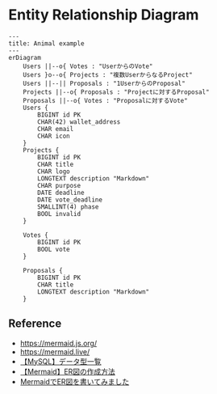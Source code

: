 # Entity Relationship Diagram

```mermaid
---
title: Animal example
---
erDiagram
    Users ||--o{ Votes : "UserからのVote"
    Users }o--o{ Projects : "複数UserからなるProject"
    Users ||--|| Proposals : "1UserからのProposal"
    Projects ||--o{ Proposals : "Projectに対するProposal"
    Proposals ||--o{ Votes : "Proposalに対するVote"
    Users {
        BIGINT id PK
        CHAR(42) wallet_address
        CHAR email
        CHAR icon
    }
    Projects {
        BIGINT id PK
        CHAR title
        CHAR logo
        LONGTEXT description "Markdown"
        CHAR purpose
        DATE deadline
        DATE vote_deadline
        SMALLINT(4) phase
        BOOL invalid
    }

    Votes {
        BIGINT id PK
        BOOL vote
    }

    Proposals {
        BIGINT id PK
        CHAR title
        LONGTEXT description "Markdown"
    }
```

## Reference

- https://mermaid.js.org/
- https://mermaid.live/
- [【MySQL】データ型一覧](https://ysklog.net/mysql/1797.html)
- [【Mermaid】ER図の作成方法](https://qiita.com/P-man_Brown/items/33834fe6dd4833dc1809)
- [MermaidでER図を書いてみました](https://zenn.dev/aldagram_tech/articles/a10166f763d30e)
